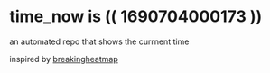 # time_now is (( 1690704000173 ))

an automated repo that shows the currnent time

inspired by [breakingheatmap](https://github.com/breakingheatmap/breakingheatmap)